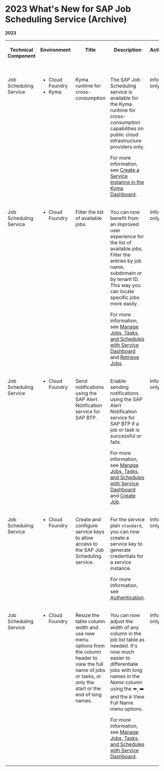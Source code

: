 <!-- loio8ff6481839b04b4581833447fb49c0eb -->

<link rel="stylesheet" type="text/css" href="../css/sap-icons.css"/>

# 2023 What's New for SAP Job Scheduling Service \(Archive\)





**2023**


<table>
<tr>
<th valign="top">

Technical Component

</th>
<th valign="top">

Environment

</th>
<th valign="top">

Title

</th>
<th valign="top">

Description

</th>
<th valign="top">

Action

</th>
<th valign="top">

Lifecycle

</th>
<th valign="top">

Type

</th>
<th valign="top">

Line of Business

</th>
<th valign="top">

Modular Business Process

</th>
<th valign="top">

Product

</th>
<th valign="top">

Latest Revision

</th>
<th valign="top">

Available as of

</th>
</tr>
<tr>
<td valign="top">

Job Scheduling Service

</td>
<td valign="top">

-   Cloud Foundry
-   Kyma



</td>
<td valign="top">

Kyma runtime for cross-consumption

</td>
<td valign="top">

The SAP Job Scheduling service is available for the Kyma runtime for cross-consumption capabilities on public cloud infrastructure providers only.

For more information, see [Create a Service Instance in the Kyma Dashboard](../create-a-service-instance-in-the-kyma-dashboard-224a49a.md).

</td>
<td valign="top">

Info only

</td>
<td valign="top">



</td>
<td valign="top">

New

</td>
<td valign="top">

Technology

</td>
<td valign="top">

Not applicable

</td>
<td valign="top">

 

</td>
<td valign="top">



</td>
<td valign="top">

2023-08-24

</td>
</tr>
<tr>
<td valign="top">

Job Scheduling Service

</td>
<td valign="top">

-   Cloud Foundry



</td>
<td valign="top">

Filter the list of available jobs.

</td>
<td valign="top">

You can now benefit from an improved user experience for the list of available jobs. Filter the entries by job name, subdomain or by tenant ID. This way you can locate specific jobs more easily.

For more information, see [Manage Jobs, Tasks, and Schedules with Service Dashboard](../40---Using-JOB-SCHDULR-TITLE/manage-jobs-tasks-and-schedules-with-service-dashboard-132fd06.md) and [Retrieve Jobs](../40---Using-JOB-SCHDULR-TITLE/retrieve-jobs-b4d3719.md).

</td>
<td valign="top">

Info only

</td>
<td valign="top">



</td>
<td valign="top">

New

</td>
<td valign="top">

Technology

</td>
<td valign="top">

Not applicable

</td>
<td valign="top">

 

</td>
<td valign="top">



</td>
<td valign="top">

2023-07-13

</td>
</tr>
<tr>
<td valign="top">

Job Scheduling Service

</td>
<td valign="top">

-   Cloud Foundry



</td>
<td valign="top">

Send notifications using the SAP Alert Notification service for SAP BTP.

</td>
<td valign="top">

Enable sending notifications using the SAP Alert Notification service for SAP BTP if a job or task is successful or fails.

For more information, see [Manage Jobs, Tasks, and Schedules with Service Dashboard](../40---Using-JOB-SCHDULR-TITLE/manage-jobs-tasks-and-schedules-with-service-dashboard-132fd06.md) and [Create Job](../40---Using-JOB-SCHDULR-TITLE/create-job-2c1ecb6.md).

</td>
<td valign="top">

Info only

</td>
<td valign="top">



</td>
<td valign="top">

New

</td>
<td valign="top">

Technology

</td>
<td valign="top">

Not applicable

</td>
<td valign="top">

 

</td>
<td valign="top">



</td>
<td valign="top">

2023-05-18

</td>
</tr>
<tr>
<td valign="top">

Job Scheduling Service

</td>
<td valign="top">

-   Cloud Foundry



</td>
<td valign="top">

Create and configure service keys to allow access to the SAP Job Scheduling service.

</td>
<td valign="top">

For the service plan `standard`, you can now create a service key to generate credentials for a service instance.

For more information, see [Authentication](../40---Using-JOB-SCHDULR-TITLE/authentication-5dca60b.md).

</td>
<td valign="top">

Info only

</td>
<td valign="top">



</td>
<td valign="top">

New

</td>
<td valign="top">

Technology

</td>
<td valign="top">

Not applicable

</td>
<td valign="top">

 

</td>
<td valign="top">



</td>
<td valign="top">

2023-05-18

</td>
</tr>
<tr>
<td valign="top">

Job Scheduling Service

</td>
<td valign="top">

-   Cloud Foundry



</td>
<td valign="top">

Resize the table column width and use new menu options from the column header to view the full name of jobs or tasks, or only the start or the end of long names.

</td>
<td valign="top">

You can now adjust the width of any column in the job list table as needed. It's now much easier to differentiate jobs with long names in the *Name* column using the :arrow_left:, :arrow_right: and the <span class="SAP-icons-V5"></span> View Full Name menu options.

For more information, see [Manage Jobs, Tasks, and Schedules with Service Dashboard](../40---Using-JOB-SCHDULR-TITLE/manage-jobs-tasks-and-schedules-with-service-dashboard-132fd06.md).

</td>
<td valign="top">

Info only

</td>
<td valign="top">



</td>
<td valign="top">

New

</td>
<td valign="top">

Technology

</td>
<td valign="top">

Not applicable

</td>
<td valign="top">

 

</td>
<td valign="top">



</td>
<td valign="top">

2023-02-09

</td>
</tr>
</table>

